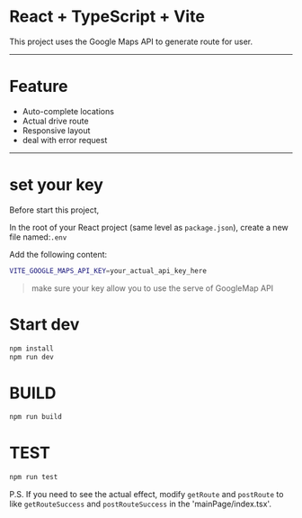 # React + TypeScript + Vite

This project uses the Google Maps API to generate route for user.

---

# Feature
- Auto-complete locations
- Actual drive route
- Responsive layout
- deal with error request

---

# set your key
Before start this project,

In the root of your React project (same level as `package.json`), create a new file named:`.env`

Add the following content:

```bash
VITE_GOOGLE_MAPS_API_KEY=your_actual_api_key_here
```

>make sure your key allow you to use the serve of GoogleMap API 

# Start dev

```bash
npm install 
npm run dev
```
# BUILD

```bash
npm run build
```

# TEST

```bash
npm run test
```

P.S. If you need to see the actual effect, modify ``getRoute`` and ``postRoute`` to like ``getRouteSuccess`` and ``postRouteSuccess`` in the 'mainPage/index.tsx'.